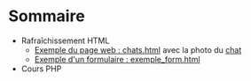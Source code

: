 <h1>Sommaire</h1>

<ul>
  <li>
    Rafraîchissement HTML
    <ul>
      <li><a href="https://github.com/Alexandre333/cours/blob/main/chats.html">Exemple du page web : chats.html</a> avec la photo du <a href="https://github.com/Alexandre333/cours/blob/main/cyprus_cat.jpg">chat</a></li>
      <li><a href="https://github.com/Alexandre333/cours/blob/main/exemple_form.html">Exemple d'un formulaire :  exemple_form.html</a></li>
    </ul>
   </li>
  <li>Cours PHP</li>
</ul>
